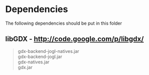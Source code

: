 Dependencies
=============

The following dependencies should be put in this folder


libGDX - http://code.google.com/p/libgdx/
------------------------------------------
> gdx-backend-jogl-natives.jar  
> gdx-backend-jogl.jar  
> gdx-natives.jar  
> gdx.jar  

